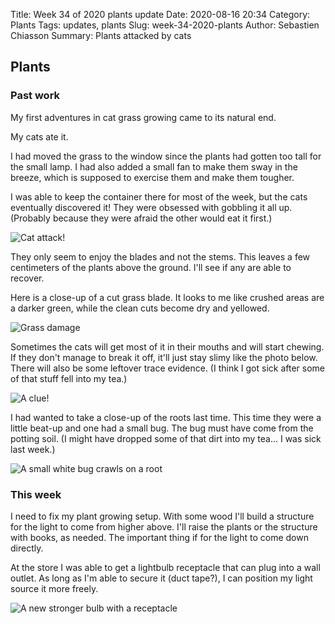 Title: Week 34 of 2020 plants update
Date: 2020-08-16 20:34
Category: Plants
Tags: updates, plants
Slug: week-34-2020-plants
Author: Sebastien Chiasson
Summary: Plants attacked by cats

## Plants

### Past work

My first adventures in cat grass growing came to its natural end.

My cats ate it.

I had moved the grass to the window since the plants had gotten too tall for the small lamp. I had also added a small fan to make them sway in the breeze, which is supposed to exercise them and make them tougher.

I was able to keep the container there for most of the week, but the cats eventually discovered it! They were obsessed with gobbling it all up. (Probably because they were afraid the other would eat it first.)

![Cat attack!]({static}images/updates/34/20200815_084221.jpg)

They only seem to enjoy the blades and not the stems. This leaves a few centimeters of the plants above the ground. I'll see if any are able to recover.

Here is a close-up of a cut grass blade. It looks to me like crushed areas are a darker green, while the clean cuts become dry and yellowed.

![Grass damage]({static}images/updates/34/vlcsnap-2020-08-16-18h58m20s641.png)

Sometimes the cats will get most of it in their mouths and will start chewing. If they don't manage to break it off, it'll just stay slimy like the photo below. There will also be some leftover trace evidence. (I think I got sick after some of that stuff fell into my tea.)

![A clue!]({static}images/updates/34/vlcsnap-2020-08-16-19h02m47s371.png)

I had wanted to take a close-up of the roots last time. This time they were a little beat-up and one had a small bug. The bug must have come from the potting soil. (I might have dropped some of that dirt into my tea... I was sick last week.)

![A small white bug crawls on a root]({static}images/updates/34/vlcsnap-2020-08-16-19h04m21s631.png)

### This week

I need to fix my plant growing setup. With some wood I'll build a structure for the light to come from higher above. I'll raise the plants or the structure with books, as needed. The important thing if for the light to come down directly.

At the store I was able to get a lightbulb receptacle that can plug into a wall outlet. As long as I'm able to secure it (duct tape?), I can position my light source it more freely.

![A new stronger bulb with a receptacle]({static}images/updates/34/20200816_193145.jpg)

